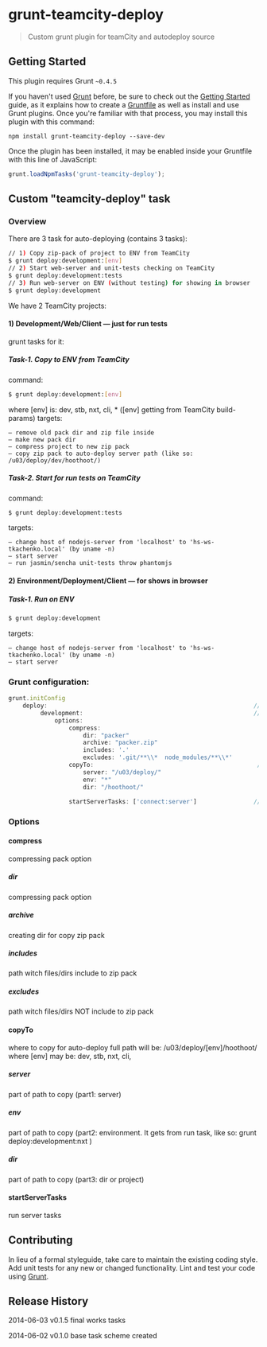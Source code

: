 # grunt-teamcity-deploy

> Custom grunt plugin for teamCity and autodeploy source

## Getting Started
This plugin requires Grunt `~0.4.5`

If you haven't used [Grunt](http://gruntjs.com/) before, be sure to check out the [Getting Started](http://gruntjs.com/getting-started) guide, as it explains how to create a [Gruntfile](http://gruntjs.com/sample-gruntfile) as well as install and use Grunt plugins. Once you're familiar with that process, you may install this plugin with this command:

```shell
npm install grunt-teamcity-deploy --save-dev
```

Once the plugin has been installed, it may be enabled inside your Gruntfile with this line of JavaScript:

```js
grunt.loadNpmTasks('grunt-teamcity-deploy');
```

## Custom "teamcity-deploy" task

### Overview
There are 3 task for auto-deploying (contains 3 tasks):

```bash
// 1) Copy zip-pack of project to ENV from TeamCity 
$ grunt deploy:development:[env]
// 2) Start web-server and unit-tests checking on TeamCity
$ grunt deploy:development:tests
// 3) Run web-server on ENV (without testing) for showing in browser
$ grunt deploy:development
```

We have 2 TeamCity projects:

#### 1) Development/Web/Client — just for run tests
grunt tasks for it:
##### Task-1. Copy to ENV from TeamCity 
command:
```bash
$ grunt deploy:development:[env]
```
where [env] is: dev, stb, nxt, cli, * 
([env] getting from TeamCity build-params)
targets:
```text
— remove old pack dir and zip file inside
— make new pack dir
— compress project to new zip pack
— copy zip pack to auto-deploy server path (like so: /u03/deploy/dev/hoothoot/)
```

##### Task-2. Start for run tests on TeamCity 
command:
```bash
$ grunt deploy:development:tests
```

targets:
```text
— change host of nodejs-server from 'localhost' to 'hs-ws-tkachenko.local' (by uname -n)
— start server
— run jasmin/sencha unit-tests throw phantomjs 
```

#### 2) Environment/Deployment/Client — for shows in browser
##### Task-1. Run on ENV

```bash
$ grunt deploy:development
```

targets:
```text
— change host of nodejs-server from 'localhost' to 'hs-ws-tkachenko.local' (by uname -n)
— start server
```

###  Grunt configuration:

```js
grunt.initConfig
    deploy:                                                          // deploy task
         development:                                                // deploy:development configeration (it is just a task, and could be more then one) 
             options:
                 compress:
                     dir: "packer"
                     archive: "packer.zip"
                     includes: '.'
                     excludes: '.git/**\\*  node_modules/**\\*'
                 copyTo:                                              // full path will be: /u03/deploy/[env]/hoothoot/
                     server: "/u03/deploy/"
                     env: "*" 
                     dir: "/hoothoot/"

                 startServerTasks: ['connect:server']                // run server tasks 
```

### Options

#### compress
compressing pack option

##### dir
compressing pack option

##### archive
creating dir for copy zip pack

##### includes
path witch files/dirs include to zip pack

##### excludes
path witch files/dirs NOT include to zip pack

#### copyTo
where to copy for auto-deploy
full path will be: /u03/deploy/[env]/hoothoot/ 
where [env] may be: dev, stb, nxt, cli,

##### server
part of path to copy (part1: server)

##### env
part of path to copy (part2: environment. It gets from run task, like so: grunt deploy:development:nxt )  

##### dir
part of path to copy (part3: dir or project)  

#### startServerTasks
run server tasks 

## Contributing
In lieu of a formal styleguide, take care to maintain the existing coding style. Add unit tests for any new or changed functionality. Lint and test your code using [Grunt](http://gruntjs.com/).

## Release History
2014-06-03  v0.1.5   final works tasks

2014-06-02  v0.1.0   base task scheme created
